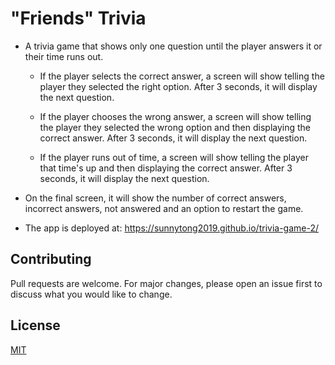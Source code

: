 # "Friends" Trivia
* A trivia game that shows only one question until the player answers it or their time runs out.
  
  * If the player selects the correct answer, a screen will show telling the player they selected the right option. After 3 seconds, it will display the next question.

  * If the player chooses the wrong answer, a screen will show telling the player they selected the wrong option and then displaying the correct answer. After 3 seconds, it will display the next question.

  * If the player runs out of time, a screen will show telling the player that time's up and then displaying the correct answer. After 3 seconds, it will display the next question.

* On the final screen, it will show the number of correct answers, incorrect answers, not answered and an option to restart the game.

* The app is deployed at: https://sunnytong2019.github.io/trivia-game-2/



## Contributing
Pull requests are welcome. For major changes, please open an issue first to discuss what you would like to change.


## License
[MIT](https://choosealicense.com/licenses/mit/)
